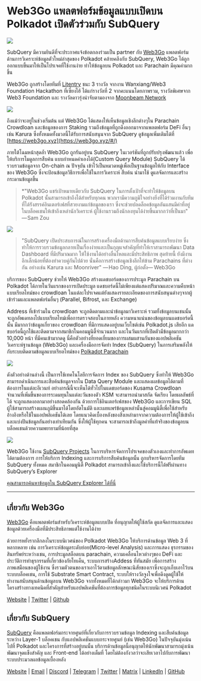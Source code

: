 # Web3Go แพลตฟอร์มข้อมูลแบบเปิดบน Polkadot เปิดตัวร่วมกับ SubQuery

![](https://cdn-images-1.medium.com/max/800/1*LVZ_xKn_K5DlTSxqTr-2BA.png)

SubQuery มีความยินดีที่จะประกาศแจ้งข้อตกลงร่วมเป็น partner กับ [Web3Go](https://www.web3go.xyz/) แพลตฟอร์มด้านการวิเคราะห์ข้อมูลตัวใหม่ล่าสุดของ Polkadot คล้ายคลึงกับ SubQuery, Web3Go ได้ถูกออกแบบขึ้นมาให้เป็นโปรเจคที่ใช้งานง่าย ทำให้ข้อมูลบน Polkadot และ Parachain มีคุณค่ามากขึ้น

Web3Go ถูกสร้างโดยทีมที่ [Litentry](https://www.litentry.com/) ชนะ 3 รางวัล จากงาน Wanxiang/Web3 Foundation Hackathon ที่เซี่ยงไฮ้ ได้แก่รางวัลที่ 2 จากคะแนนโดยภาพรวม, รางวัลพิเศษจาก Web3 Foundation และ รางวัลดาวรุ่งน่าจับตามองจาก [Moonbeam Network](https://moonbeam.network/)

![](https://cdn-images-1.medium.com/max/800/1*QOng9s-Mc62WBElrj6KBmg.gif)

ถึงแม้ว่าจะอยู่ในช่วงเริ่มต้น แต่ Web3Go ได้แสดงให้เห็นข้อมูลเชิงลึกต่างๆใน Parachain Crowdloan และข้อมูลของการ Staking รวมถึงข้อมูลที่ถูกดึงออกมาจากแพลตฟอร์ม DeFi อื่นๆเช่น Karura ซึ่งทั้งหมดทั้งมวลนี้ได้รับการสนับสนุนจาก SubQuery ดูข้อมูลเพิ่มเติมได้ที่ [https://web3go.xyz](https://web3go.xyz/#/)

ภายใต้โฉมหน้าสุดล้ำ Web3Go ถูกรันอยู่บน SubQuery ในเวอร์ชันที่ถูกปรับปรุงพัฒนาแล้ว เพื่อให้บริการโมดูลการสืบค้น แบบกำหนดค่าเองได้(Custom Query Module) SubQuery ได้รวบรวมข้อมูลจาก On-chain ณ ปัจจุบัน เข้าไว้เป็นหมวดหมู่เพื่อเป็นฐานข้อมูลให้กับ Interface ของ Web3Go ซึ่งจะป้อนข้อมูลวิธีการเพื่อใช้ในการวิเคราะห์ สืบค้น นำมาใช้ ดูแลจัดการและสร้างกระดานข้อมูลขึ้น

> *"Web3Go แชร์เป้าหมายเดียวกับ SubQuery ในการตั้งเป้าที่จะทำให้ข้อมูลบน Polkadot นั้นสามารถเข้าถึงได้สำหรับทุกคน พวกเรามีความภูมิใจอย่างยิ่งที่ได้ร่วมงานกับทีมที่ได้รังสรรค์อินเตอร์เฟสที่สวยงามแก่ข้อมูลของเรา ซึ่งจะช่วยปลดล็อคข้อมูลอันแสนมีค่าที่อยู่ในบล็อคเชนให้เข้าถึงเหล่านักวิเคราะห์ ผู้ใช้งานรวมถึงนักลงทุนได้ง่ายขึ้นมากกว่าที่เป็นมา" — Sam Zou</p> </blockquote> 
> 
> ![](https://cdn-images-1.medium.com/max/800/1*v2Ip-qCB6hkiNiEPY32hrw.png)
> 
> > "SubQuery เปิดประสบการณ์ในการสร้างเครื่องมือด้านการสืบค้นข้อมูลแบบเรียบง่าย ซึ่งทำให้การรวบรวมข้อมูลกลายเป็นเรื่องง่ายและเป็นกุญแจสำคัญที่ทำให้เราสามารถพัฒนา Data Dashboard ที่มีปริมาณมาก ให้ใช้งานได้อย่างลื่นไหลและมีประสิทธิภาพ สุดท้ายนี้ ยังมีงานอีกเล็กน้อยที่ต้องทำควบคู่กันไปด้วย นั่นคือการสร้างข้อมูลเชิงลึกให้ข้าม Parachains ที่ต่างกัน อย่างเช่น Karura และ Moonriver" — Hao Ding, ผู้ก่อตั้ง—  Web3Go
> 
> บริการของ SubQuery ช่วยให้ Web3Go สร้างแดชบอร์ดของการประมูล Parachain บน Polkadot ได้ภายในวันแรกของการเปิดประมูล แดชบอร์ดนี้ไม่เพียงแต่แสดงปริมาณและความคืบหน้าแบบเรียลไทม์ของ crowdloan ในแต่ละโปรเจคแต่ยังแสดงรายละเอียดของการสนับสนุนต่างๆจากผู้เข้าร่วมและแพลตฟอร์มอื่นๆ (Parallel, Bifrost, และ Exchange)
> 
> Address ที่เข้าร่วมใน crowdloan จะถูกติดตามและนำข้อมูลมาวิเคราะห์ รวมทั้งข้อมูลบนเชนนั้นจะถูกอัพเดทลงไปแบบเรียลไทม์เพื่อการตรวจสอบในภายหลัง ความหนาแน่นของข้อมูลบนแดชบอร์ดนี้นั้น มีมากกว่าข้อมูลเกี่ยวของ crowdloan ที่มีการแสดงอยู่บนเว็บไซต์เช่น Polkadot.js เสียอีก แดชบอร์ดนี้ถูกใช้และติดตามจากสมาชิกในคอมมูนิตี้จำนวนมาก และในวันแรกที่เปิดตัวมีข้อมูลมากกว่า 10,000 หน้า ที่มีคนเข้ามากดดู นี่คือตัวอย่างที่ยอดเยี่ยมของการผสมผสานกันของแอปพลิเคชันวิเคราะห์ฐานข้อมูล (Web3Go) และเครื่องมือการจัดทำ Index (SubQuery) ในการเสริมพลังให้กับระบบติดตามข้อมูลแบบเรียลไทม์ของ [Polkadot Parachain](https://web3go.xyz/#/ParaChainProfiler4Polkadot?chainType=Polkadot)
> 
> ![](https://cdn-images-1.medium.com/max/800/1*XM2TalsUm1Z93lV5zFMf9w.png)
> 
> ดังตัวอย่างด้านล่างนี้ เป็นการใช้เทคโนโลยีการจัดการ Index ของ SubQuery ซึ่งทำให้ Web3Go สามารถดำเนินการและสืบค้นข้อมูลจากใน Data Query Module และแสดงผลข้อมูลได้ตามที่ต้องการในแต่ละอีเวนท์ อย่างกรณีนี้จะเห็นได้ทั่วไปในแดชบอร์ดของ Kusama Crowdloan จำนวนที่เพิ่มขึ้นของการระดมทุนในแต่ละวันของตัว KSM จะสามารถนำมาสกัด จัดเรียง โดยผลลัพธ์ที่ได้ จะถูกแสดงออกมาอย่างสอดคล้องกัน ด้วยการใช้อินเตอร์เฟสของ Web3Go และการเขียน SQL ผู้ใช้สามารถสร้างแผนภูมิขึ้นมาได้โดยอัตโนมัติ และเผยแพร่ข้อมูลเหล่านั้นสู่คอมมูนิตี้เพื่อใช้สำหรับอ้างอิงหรือใช้ในแอปพลิเคชันได้เลย โดยแนวคิดเบื้องหลังของสิ่งเหล่ามาจากความต้องการให้ผู้ใช้เข้าถึงและแบ่งปันข้อมูลกันอย่างเท่าเทียมกัน ซึ่งให้ผู้ใช้ทุกคน จะสามารถเข้าถึงมูลค่าที่แท้จริงของข้อมูลบนบล็อคเชนด้วยความพยายามที่น้อยที่สุด
> 
> ![](https://cdn-images-1.medium.com/max/800/1*Z2g_zEFqOJ3T_2BDDDZT4A.png)
> 
> Web3Go ใช้งาน [SubQuery Projects](https://project.subquery.network/) ในการบริหารจัดการโปรเจคของตัวเองและทำการอัพเดทได้ตามต้องการ การให้บริการ Indexing และการบริการสืบค้นข้อมูลนั้น ถูกบริหารจัดการโดยทีม SubQuery ทั้งหมด สมาชิกในคอมมูนิตี้ Polkadot สามารถเข้าถึงและใช้บริการนี้ได้ฟรีผ่านทาง SubQuery’s Explorer
> 
> [คุณสามารถค้นหาข้อมูลใน SubQuery Explorer ได้ที่นี่](https://explorer.subquery.network/subquery/bianyunjian/polkadot-crowdloans)
> 
> ----------
> 
> ## เกี่ยวกับ Web3Go
> 
> [Web3Go](https://www.web3go.xyz/) คือแพลตฟอร์มสำหรับวิเคราะห์ข้อมูลแบบเปิด ที่อนุญาตให้ผู้ใช้สกัด ดูแลจัดการและแสดงข้อมูลด้วยเครื่องมือที่มีประสิทธิภาพแต่ใช้งานได้ง่าย
> 
> ด้วยการหยั่งรากลึกลงในระบบนิเวศน์ของ Polkadot Web3Go ให้บริการด้านข้อมูล Web 3 ที่หลากหลาย เช่น การวิเคราะห์ข้อมูลระดับย่อย(Micro-level Analysis) และการแสดง ธุรกรรมของสินทรัพย์ระหว่างเชน, การประมูลสล็อตบน parachain, ความเคลื่อนไหวต่างๆของ DeFi และประวัติการทำธุรกรรมที่เกี่ยวข้องกัยโทเค็น, ระบบการสร้างAddess ที่ทันสมัย เพื่อการสร้างภาพเสมือนของผู้ใช้งาน ซึ่งรวมตัวตนของเราเอาไว้ตามข้อมูลลักษณะนิสัยของเราซึ่งจะถูกเก็บเอาไว้บนระบบบล็อคเชน, การใช้ Substrate Smart Contract, ระบบให้รางวัลจูงใจเพื่อดึงดูดผู้ใช้ให้ทำงานสนับสนุนด้านข้อมูลบน Web3Go จากทั้งหมดที่ได้กล่าวมา Web3Go จะให้บริการด้านโครงสร้างทางเทคนิคที่สำคัญสำหรับแอปพลิเคชันที่ต้องการข้อมูลทุกชนิดในระบบนิเวศน์ Polkadot
> 
> [Website](https://web3go.xyz/#/) | [Twitter](http://twitter.com/web3go) | [Github](https://github.com/web3go-xyz)
> 
> ## เกี่ยวกับ SubQuery
> 
> [SubQuery](https://subquery.network/) คือแพลตฟอร์มกระจายศูนย์ที่เกี่ยวกับการรวบรวมข้อมูล Indexing และสืบค้นข้อมูลระหว่าง Layer-1 บล็อคเชน กับแอปพลิเคชันแบบกระจายศูนย์ (เช่น Web3Go) ในปัจจุบันมุ่งเน้นไปที่ Polkadot และโครงการที่สร้างอยู่บนนั้น บริการด้านข้อมูลนี้อนุญาตให้นักพัฒนาสามารถมุ่งเน้นพัฒนาจุดแข็งสำคัญ และ Front-end ได้อย่างเต็มที่ โดยไม่ต้องกังวลว่าจะเสียเวลาไปกับการพัฒนาระบบประมวลผลข้อมูลเบื้องหลัง
> 
> [Website](https://subquery.network/) | [Email](mailto:hello@subquery.network) | [Discord](https://discord.com/invite/78zg8aBSMG) | [Telegram](https://t.me/subquerynetwork) | [Twitter](https://twitter.com/subquerynetwork) | [Matrix](https://matrix.to/#/#subquery:matrix.org) | [LinkedIn](https://www.linkedin.com/company/subquery) | [GitHub](https://github.com/subquery)
